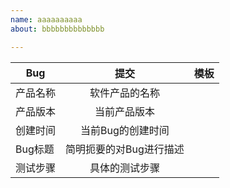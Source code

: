 ```yaml
---
name: aaaaaaaaaa
about: bbbbbbbbbbbbbb

---
```


Bug|提交|模板
---|:---:|---:
| 产品名称 | 软件产品的名称 |
| 产品版本 | 当前产品版本 |
| 创建时间 | 当前Bug的创建时间 |
| Bug标题 | 简明扼要的对Bug进行描述|
| 测试步骤 | 具体的测试步骤 |
